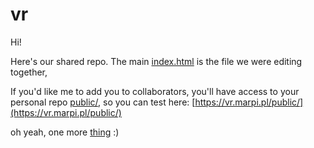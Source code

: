 # vr

Hi!

Here's our shared repo.
The main [index.html](index.html) is the file we were editing together,

If you'd like me to add you to collaborators, you'll have access to your personal repo [public/](public/),
so you can test here: [https://vr.marpi.pl/public/](https://vr.marpi.pl/public/)

oh yeah, one more [thing](assets/textures/pano.jpg) :)
